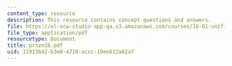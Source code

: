 ```yaml
---
content_type: resource
description: This resource contains concept questions and answers.
file: https://ol-ocw-studio-app-qa.s3.amazonaws.com/courses/16-01-unified-engineering-i-ii-iii-iv-fall-2005-spring-2006/11913b42b3e04710accc19ee612a62af_prszm16.pdf
file_type: application/pdf
resourcetype: Document
title: prszm16.pdf
uid: 11913b42-b3e0-4710-accc-19ee612a62af
---
```

